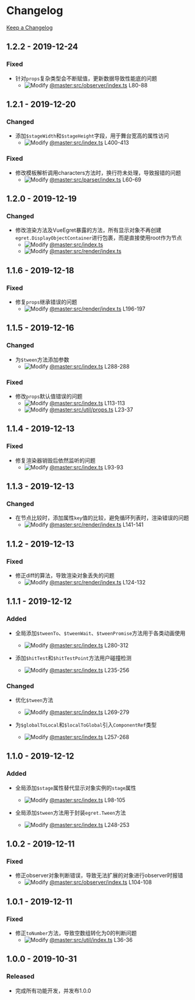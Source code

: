# Changelog

[Keep a Changelog](https://keepachangelog.com/en/1.0.0/)

## 1.2.2 - 2019-12-24
### Fixed
- 针对`props`复杂类型会不断赋值，更新数据导致性能底的问题
    * ![Modify](https://img.shields.io/badge/M-d7af23) [@master:src/observer/index.ts](http://git.3k.com/web/Tech/vue-egret/blob/79232b6a5554d54c4f8c392955f9ba46e95c6b94/src/observer/index.ts#L80-88) L80-88


## 1.2.1 - 2019-12-20
### Changed
- 添加`$stageWidth`和`$stageHeight`字段，用于舞台宽高的属性访问
    * ![Modify](https://img.shields.io/badge/M-d7af23) [@master:src/index.ts](http://git.3k.com/web/Tech/vue-egret/blob/581fe422f441dc5da9df0c587a4a3b7b0309a617/src/index.ts#L400-413) L400-413

### Fixed 
- 修改模板解析调用characters方法时，换行符未处理，导致报错的问题
    * ![Modify](https://img.shields.io/badge/M-d7af23) [@master:src/parser/index.ts](http://git.3k.com/web/Tech/vue-egret/blob/d8f7f7d8e7bf8aa2dd1cb6e09c9567cabef4e166/src/parser/index.ts#L60-69) L60-69


## 1.2.0 - 2019-12-19
### Changed 
- 修改渲染方法及VueEgret暴露的方法，所有显示对象不再创建`egret.DisplayObjectContainer`进行包裹，而是直接使用root作为节点
    * ![Modify](https://img.shields.io/badge/M-d7af23) [@master:src/index.ts](http://git.3k.com/web/Tech/vue-egret/blob/a226a30f8b1721388360f5eb14eaf8eef1d92e8a/src/index.ts)
    * ![Modify](https://img.shields.io/badge/M-d7af23) [@master:src/render/index.ts](http://git.3k.com/web/Tech/vue-egret/blob/a226a30f8b1721388360f5eb14eaf8eef1d92e8a/src/render/index.ts)


## 1.1.6 - 2019-12-18
### Fixed
- 修复`props`继承错误的问题
    * ![Modify](https://img.shields.io/badge/M-d7af23) [@master:src/render/index.ts](http://git.3k.com/web/Tech/vue-egret/blob/488601b6c0c0e834e6462e4e101d35833bcc5f5f/src/render/index.ts#L196-197) L196-197


## 1.1.5 - 2019-12-16
### Changed
- 为`$tween`方法添加参数
    * ![Modify](https://img.shields.io/badge/M-d7af23) [@master:src/index.ts](http://git.3k.com/web/Tech/vue-egret/blob/f94e59468d17e3bd3687040cf0494cbb69426a2d/src/index.ts#L288-288) L288-288

### Fixed
- 修改`props`默认值错误的问题
    * ![Modify](https://img.shields.io/badge/M-d7af23) [@master:src/index.ts](http://git.3k.com/web/Tech/vue-egret/blob/dd2e98b1147e4c7df3ab4a7a352669e73021da56/src/index.ts#L113-113) L113-113
    * ![Modify](https://img.shields.io/badge/M-d7af23) [@master:src/util/props.ts](http://git.3k.com/web/Tech/vue-egret/blob/dd2e98b1147e4c7df3ab4a7a352669e73021da56/src/util/props.ts#L23-37) L23-37


## 1.1.4 - 2019-12-13
### Fixed
- 修复渲染器销毁后依然监听的问题
    * ![Modify](https://img.shields.io/badge/M-d7af23) [@master:src/index.ts](http://git.3k.com/web/Tech/vue-egret/blob/9eed0e2fba419ffd9b8173bc4c800386bc591264/src/index.ts#L93-93) L93-93


## 1.1.3 - 2019-12-13
### Changed
- 在节点比较时，添加属性`key`值的比较，避免循环列表时，渲染错误的问题
    * ![Modify](https://img.shields.io/badge/M-d7af23) [@master:src/render/index.ts](http://git.3k.com/web/Tech/vue-egret/blob/6cc23a685d91b7c2f4d32e264da849568a5cc842/src/render/index.ts#L141-141) L141-141


## 1.1.2 - 2019-12-13
### Fixed
- 修正diff的算法，导致渲染对象丢失的问题
    * ![Modify](https://img.shields.io/badge/M-d7af23) [@master:src/render/index.ts](http://git.3k.com/web/Tech/vue-egret/blob/34a408f16fdd942a2d888411adb67eb22fcf56d6/src/render/index.ts#L124-132) L124-132


## 1.1.1 - 2019-12-12
### Added
- 全局添加`$tweenTo`、`$tweenWait`、`$tweenPromise`方法用于各类动画使用
    * ![Modify](https://img.shields.io/badge/M-d7af23) [@master:src/index.ts](http://git.3k.com/web/Tech/vue-egret/blob/711de0ea39a42cc1390c9db6d65153742222a311/src/index.ts#L280-312) L280-312

- 添加`$hitTest`和`$hitTestPoint`方法用户碰撞检测
    * ![Modify](https://img.shields.io/badge/M-d7af23) [@master:src/index.ts](http://git.3k.com/web/Tech/vue-egret/blob/711de0ea39a42cc1390c9db6d65153742222a311/src/index.ts#L235-256) L235-256

### Changed
- 优化`$tween`方法
    * ![Modify](https://img.shields.io/badge/M-d7af23) [@master:src/index.ts](http://git.3k.com/web/Tech/vue-egret/blob/711de0ea39a42cc1390c9db6d65153742222a311/src/index.ts#L269-279) L269-279

- 为`$globalToLocal`和`$localToGlobal`引入`ComponentRef`类型
    * ![Modify](https://img.shields.io/badge/M-d7af23) [@master:src/index.ts](http://git.3k.com/web/Tech/vue-egret/blob/711de0ea39a42cc1390c9db6d65153742222a311/src/index.ts#L257-268) L257-268


## 1.1.0 - 2019-12-12
### Added
- 全局添加`$stage`属性替代显示对象实例的`stage`属性
    * ![Modify](https://img.shields.io/badge/M-d7af23) [@master:src/index.ts](http://git.3k.com/web/Tech/vue-egret/blob/09cb86bee58e46019c4b1d95b43493fa28349775/src/index.ts#L98-105) L98-105

- 全局添加`$tween`方法用于封装`egret.Tween`方法
    * ![Modify](https://img.shields.io/badge/M-d7af23) [@master:src/index.ts](http://git.3k.com/web/Tech/vue-egret/blob/09cb86bee58e46019c4b1d95b43493fa28349775/src/index.ts#L248-253) L248-253


## 1.0.2 - 2019-12-11
### Fixed
- 修正observer对象判断错误，导致无法扩展的对象进行observer时报错
    * ![Modify](https://img.shields.io/badge/M-d7af23) [@master:src/observer/index.ts](http://git.3k.com/web/Tech/vue-egret/blob/3626634f91d24a4bec74cb2246e12dc241049686/src/observer/index.ts#L104-108) L104-108


## 1.0.1 - 2019-12-11
### Fixed
- 修正`toNumber`方法，导致空数组转化为0的判断问题
    * ![Modify](https://img.shields.io/badge/M-d7af23) [@master:src/util/index.ts](http://git.3k.com/web/Tech/vue-egret/blob/7695fe205dbbb8b584f5e8f357dce62f3f3d9d91/src/util/index.ts#L36-36) L36-36


## 1.0.0 - 2019-10-31
### Released
- 完成所有功能开发，并发布1.0.0